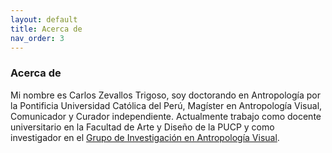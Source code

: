 ```yaml
---
layout: default
title: Acerca de
nav_order: 3
---
```


### Acerca de

Mi nombre es Carlos Zevallos Trigoso, soy doctorando en Antropología por la Pontificia Universidad Católica del Perú, Magíster en Antropología Visual, Comunicador y Curador independiente. Actualmente trabajo como docente universitario en la Facultad de Arte y Diseño de la PUCP y como investigador en el [Grupo de Investigación en Antropología Visual](https://investigacion.pucp.edu.pe/grupos/giav/).

